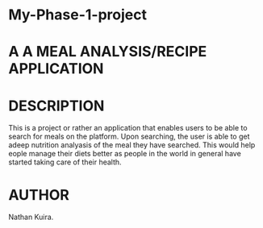 # My-Phase-1-project

# A A MEAL ANALYSIS/RECIPE APPLICATION
# DESCRIPTION
This is a project or rather an application that enables users to be able to search for meals on the platform.
Upon searching, the user is able to get adeep nutrition analyasis of the meal they have searched.
This would help eople manage their diets better as people in the world in general have started taking care of their health.

# AUTHOR
Nathan Kuira.
